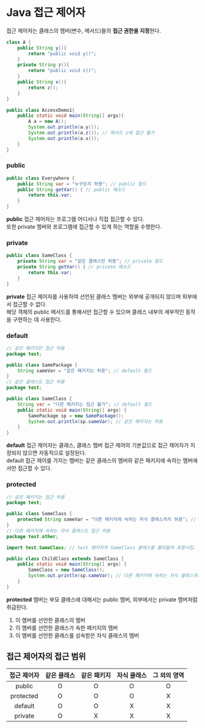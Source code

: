 # Java 접근 제어자

접근 제어자는 클래스의 멤버(변수, 메서드)들의 **접근 권한을 지정**한다.     

```java
class A {
    public String y(){
        return "public void y()";
    }
    private String z(){
        return "public void z()";
    }
    public String x(){
        return z();
    }
}

public class AccessDemo1{
    public static void main(String[] args){
        A a = new A();
        System.out.println(a.y());
        System.out.println(a.z()); // 메서드 z에 접근 불가
        System.out.println(a.x());        
    }
}
```

### public

```java
public class Everywhere {
    public String var = "누구든지 허용"; // public 필드
    public String getVar() { // public 메소드
        return this.var;
    }
}
```

**public** 접근 제어자는 프로그램 어디서나 직접 접근할 수 있다.     
또한 private 멤버와 프로그램에 접근할 수 있게 하는 역할을 수행한다.

### private

```java
public class SameClass {
    private String var = "같은 클래스만 허용"; // private 필드
    private String getVar() { // private 메소드
        return this.var;
    }
}
```

**private** 접근 제어자를 사용하여 선언된 클래스 멤버는 외부에 공개되지 않으며 외부에서 접근할 수 없다.     
해당 객체의 public 메서드를 통해서만 접근할 수 있으며 클래스 내부의 세부적인 동작을 구현하는 데 사용한다.

### default

```java
// 같은 패키지만 접근 허용
package test;

public class SamePackage {
    String sameVar = "같은 패키지는 허용"; // default 필드
}
// 같은 클래스도 접근 허용
package test;

public class SameClass {
    String var = "다른 패키지는 접근 불가"; // default 필드
    public static void main(String[] args) {
        SamePackage sp = new SamePackage();
        System.out.println(sp.sameVar); // 같은 패키지는 허용
    }
}
```

**default** 접근 제어자는 클래스, 클래스 멤버 접근 제어의 기본값으로 접근 제어자가 지정되지 않으면 자동적으로 설정된다.     
default 접근 제어를 가지는 멤버는 같은 클래스의 멤버와 같은 패키지에 속하는 멤버에서만 접근할 수 있다.

### protected

```java
// 같은 패키지는 접근 허용
package test;

public class SameClass {
    protected String sameVar = "다른 패키지에 속하는 자식 클래스까지 허용"; // protected 필드
}
// 다른 패키지에 속하는 자식 클래스도 접근 허용
package test.other;

import test.SameClass; // test 패키지의 SameClass 클래스를 불러들여 포함시킴.

public class ChildClass extends SameClass {
    public static void main(String[] args) {
        SameClass = new SameClass();
        System.out.println(sp.sameVar); // 다른 패키지에 속하는 자식 클래스까지 허용
    }
}
```

**protected** 멤버는 부모 클래스에 대해서는 public 멤버, 외부에서는 private 멤버처럼 취급된다.      
1. 이 멤버를 선언한 클래스의 멤버
2. 이 멤버를 선언한 클래스가 속한 패키지의 멤버
3. 이 멤버를 선언한 클래스를 상속받은 자식 클래스의 멤버

## 접근 제어자의 접근 범위

|접근 제어자|같은 클래스|같은 패키지|자식 클래스|그 외의 영역
|:-:|:-:|:-:|:-:|:-:
|public|O|O|O|O
|protected|O|O|O|X
|default|O|O|X|X
|private|O|X|X|X
